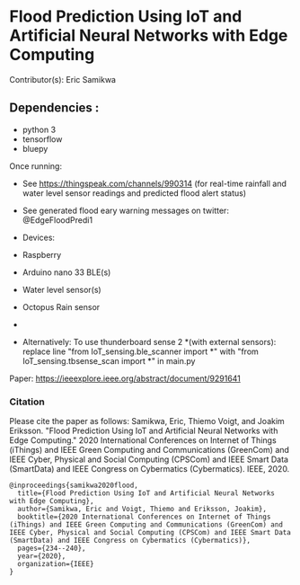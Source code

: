 # Flood Prediction Using IoT and Artificial Neural Networks with Edge Computing

Contributor(s): Eric Samikwa

## Dependencies :
+ python 3
+ tensorflow 
+ bluepy

Once running:
+ See https://thingspeak.com/channels/990314 
(for real-time rainfall and water level sensor readings and predicted flood alert status)
+ See generated flood eary warning messages on twitter: @EdgeFloodPredi1

+ Devices:
+ Raspberry
+ Arduino nano 33 BLE(s)
+ Water level sensor(s)
+ Octopus Rain sensor
+ 
+ Alternatively:
To use thunderboard sense 2 *(with external sensors): replace line "from IoT_sensing.ble_scanner import *" with "from IoT_sensing.tbsense_scan import *" in main.py

Paper: https://ieeexplore.ieee.org/abstract/document/9291641

### Citation

Please cite the paper as follows: Samikwa, Eric, Thiemo Voigt, and Joakim Eriksson. "Flood Prediction Using IoT and Artificial Neural Networks with Edge Computing." 2020 International Conferences on Internet of Things (iThings) and IEEE Green Computing and Communications (GreenCom) and IEEE Cyber, Physical and Social Computing (CPSCom) and IEEE Smart Data (SmartData) and IEEE Congress on Cybermatics (Cybermatics). IEEE, 2020. 
```
@inproceedings{samikwa2020flood,
  title={Flood Prediction Using IoT and Artificial Neural Networks with Edge Computing},
  author={Samikwa, Eric and Voigt, Thiemo and Eriksson, Joakim},
  booktitle={2020 International Conferences on Internet of Things (iThings) and IEEE Green Computing and Communications (GreenCom) and IEEE Cyber, Physical and Social Computing (CPSCom) and IEEE Smart Data (SmartData) and IEEE Congress on Cybermatics (Cybermatics)},
  pages={234--240},
  year={2020},
  organization={IEEE}
}
```

